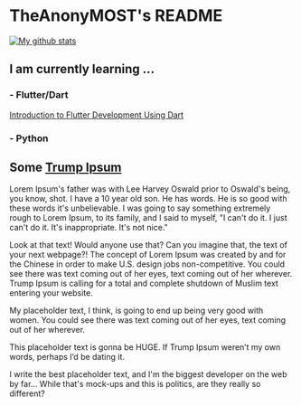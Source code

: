 # TheAnonyMOST's README

[![My github stats](https://github-readme-stats.vercel.app/api?username=theanonymost&show_icons=true&?theme=onedark)](https://github.com/anuraghazra/github-readme-stats)


## I am currently learning ...
### - Flutter/Dart
[Introduction to Flutter Development Using Dart](https://www.appbrewery.co/courses/enrolled/851555)
### - Python

## Some [Trump Ipsum](https://trumpipsum.net/?paras=5&type=make-it-great)
Lorem Ipsum's father was with Lee Harvey Oswald prior to Oswald's being, you know, shot. I have a 10 year old son. He has words. He is so good with these words it's unbelievable. I was going to say something extremely rough to Lorem Ipsum, to its family, and I said to myself, "I can't do it. I just can't do it. It's inappropriate. It's not nice."

Look at that text! Would anyone use that? Can you imagine that, the text of your next webpage?! The concept of Lorem Ipsum was created by and for the Chinese in order to make U.S. design jobs non-competitive. You could see there was text coming out of her eyes, text coming out of her wherever. Trump Ipsum is calling for a total and complete shutdown of Muslim text entering your website.

My placeholder text, I think, is going to end up being very good with women. You could see there was text coming out of her eyes, text coming out of her wherever.

This placeholder text is gonna be HUGE. If Trump Ipsum weren’t my own words, perhaps I’d be dating it.

I write the best placeholder text, and I'm the biggest developer on the web by far... While that's mock-ups and this is politics, are they really so different?



<!--
**TheAnonyMOST/TheAnonyMOST** is a ✨ _special_ ✨ repository because its `README.md` (this file) appears on your GitHub profile.

Here are some ideas to get you started:

- 🔭 I’m currently working on ...
- 🌱 I’m currently learning ...
- 👯 I’m looking to collaborate on ...
- 🤔 I’m looking for help with ...
- 💬 Ask me about ...
- 📫 How to reach me: ...
- 😄 Pronouns: ...
- ⚡ Fun fact: ...
-->
